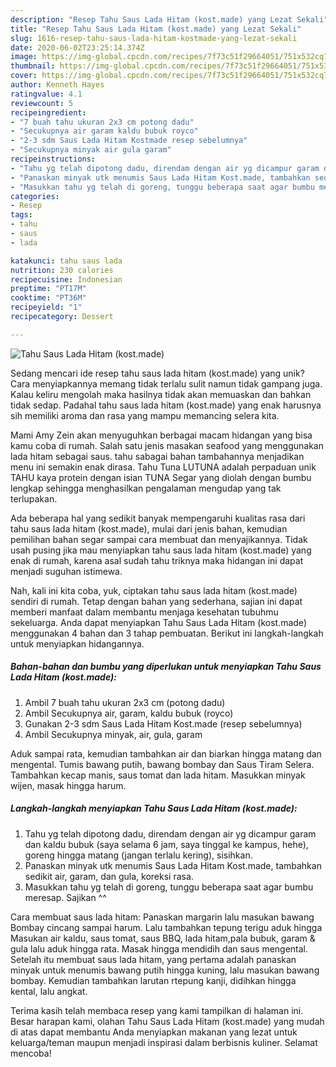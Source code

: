 ```yaml
---
description: "Resep Tahu Saus Lada Hitam (kost.made) yang Lezat Sekali"
title: "Resep Tahu Saus Lada Hitam (kost.made) yang Lezat Sekali"
slug: 1616-resep-tahu-saus-lada-hitam-kostmade-yang-lezat-sekali
date: 2020-06-02T23:25:14.374Z
image: https://img-global.cpcdn.com/recipes/7f73c51f29664051/751x532cq70/tahu-saus-lada-hitam-kostmade-foto-resep-utama.jpg
thumbnail: https://img-global.cpcdn.com/recipes/7f73c51f29664051/751x532cq70/tahu-saus-lada-hitam-kostmade-foto-resep-utama.jpg
cover: https://img-global.cpcdn.com/recipes/7f73c51f29664051/751x532cq70/tahu-saus-lada-hitam-kostmade-foto-resep-utama.jpg
author: Kenneth Hayes
ratingvalue: 4.1
reviewcount: 5
recipeingredient:
- "7 buah tahu ukuran 2x3 cm potong dadu"
- "Secukupnya air garam kaldu bubuk royco"
- "2-3 sdm Saus Lada Hitam Kostmade resep sebelumnya"
- "Secukupnya minyak air gula garam"
recipeinstructions:
- "Tahu yg telah dipotong dadu, direndam dengan air yg dicampur garam dan kaldu bubuk (saya selama 6 jam, saya tinggal ke kampus, hehe), goreng hingga matang (jangan terlalu kering), sisihkan."
- "Panaskan minyak utk menumis Saus Lada Hitam Kost.made, tambahkan sedikit air, garam, dan gula, koreksi rasa."
- "Masukkan tahu yg telah di goreng, tunggu beberapa saat agar bumbu meresap. Sajikan ^^"
categories:
- Resep
tags:
- tahu
- saus
- lada

katakunci: tahu saus lada 
nutrition: 230 calories
recipecuisine: Indonesian
preptime: "PT17M"
cooktime: "PT36M"
recipeyield: "1"
recipecategory: Dessert

---
```



![Tahu Saus Lada Hitam (kost.made)](https://img-global.cpcdn.com/recipes/7f73c51f29664051/751x532cq70/tahu-saus-lada-hitam-kostmade-foto-resep-utama.jpg)

Sedang mencari ide resep tahu saus lada hitam (kost.made) yang unik? Cara menyiapkannya memang tidak terlalu sulit namun tidak gampang juga. Kalau keliru mengolah maka hasilnya tidak akan memuaskan dan bahkan tidak sedap. Padahal tahu saus lada hitam (kost.made) yang enak harusnya sih memiliki aroma dan rasa yang mampu memancing selera kita.

Mami Amy Zein akan menyuguhkan berbagai macam hidangan yang bisa kamu coba di rumah. Salah satu jenis masakan seafood yang menggunakan lada hitam sebagai saus. tahu sabagai bahan tambahannya menjadikan menu ini semakin enak dirasa. Tahu Tuna LUTUNA adalah perpaduan unik TAHU kaya protein dengan isian TUNA Segar yang diolah dengan bumbu lengkap sehingga menghasilkan pengalaman mengudap yang tak terlupakan.

Ada beberapa hal yang sedikit banyak mempengaruhi kualitas rasa dari tahu saus lada hitam (kost.made), mulai dari jenis bahan, kemudian pemilihan bahan segar sampai cara membuat dan menyajikannya. Tidak usah pusing jika mau menyiapkan tahu saus lada hitam (kost.made) yang enak di rumah, karena asal sudah tahu triknya maka hidangan ini dapat menjadi suguhan istimewa.


Nah, kali ini kita coba, yuk, ciptakan tahu saus lada hitam (kost.made) sendiri di rumah. Tetap dengan bahan yang sederhana, sajian ini dapat memberi manfaat dalam membantu menjaga kesehatan tubuhmu sekeluarga. Anda dapat menyiapkan Tahu Saus Lada Hitam (kost.made) menggunakan 4 bahan dan 3 tahap pembuatan. Berikut ini langkah-langkah untuk menyiapkan hidangannya.

<!--inarticleads1-->

##### Bahan-bahan dan bumbu yang diperlukan untuk menyiapkan Tahu Saus Lada Hitam (kost.made):

1. Ambil 7 buah tahu ukuran 2x3 cm (potong dadu)
1. Ambil Secukupnya air, garam, kaldu bubuk (royco)
1. Gunakan 2-3 sdm Saus Lada Hitam Kost.made (resep sebelumnya)
1. Ambil Secukupnya minyak, air, gula, garam


Aduk sampai rata, kemudian tambahkan air dan biarkan hingga matang dan mengental. Tumis bawang putih, bawang bombay dan Saus Tiram Selera. Tambahkan kecap manis, saus tomat dan lada hitam. Masukkan minyak wijen, masak hingga harum. 

<!--inarticleads2-->

##### Langkah-langkah menyiapkan Tahu Saus Lada Hitam (kost.made):

1. Tahu yg telah dipotong dadu, direndam dengan air yg dicampur garam dan kaldu bubuk (saya selama 6 jam, saya tinggal ke kampus, hehe), goreng hingga matang (jangan terlalu kering), sisihkan.
1. Panaskan minyak utk menumis Saus Lada Hitam Kost.made, tambahkan sedikit air, garam, dan gula, koreksi rasa.
1. Masukkan tahu yg telah di goreng, tunggu beberapa saat agar bumbu meresap. Sajikan ^^


Cara membuat saus lada hitam: Panaskan margarin lalu masukan bawang Bombay cincang sampai harum. Lalu tambahkan tepung terigu aduk hingga Masukan air kaldu, saus tomat, saus BBQ, lada hitam,pala bubuk, garam &amp; gula lalu aduk hingga rata. Masak hingga mendidih dan saus mengental. Setelah itu membuat saus lada hitam, yang pertama adalah panaskan minyak untuk menumis bawang putih hingga kuning, lalu masukan bawang bombay. Kemudian tambahkan larutan rtepung kanji, didihkan hingga kental, lalu angkat. 

Terima kasih telah membaca resep yang kami tampilkan di halaman ini. Besar harapan kami, olahan Tahu Saus Lada Hitam (kost.made) yang mudah di atas dapat membantu Anda menyiapkan makanan yang lezat untuk keluarga/teman maupun menjadi inspirasi dalam berbisnis kuliner. Selamat mencoba!
